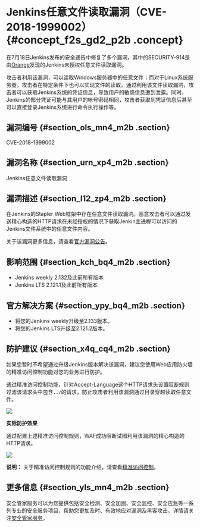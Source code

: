 # Jenkins任意文件读取漏洞（CVE-2018-1999002） {#concept_f2s_gd2_p2b .concept}

在7月18日Jenkins发布的安全通告中修复了多个漏洞，其中的SECURITY-914是由[Orange](http://blog.orange.tw/)发现的Jenkins未授权任意文件读取漏洞。

攻击者利用该漏洞，可以读取Windows服务器中的任意文件；而对于Linux系统服务器，攻击者在特定条件下也可以实现文件的读取。通过利用该文件读取漏洞，攻击者可以获取Jenkins系统的凭证信息，导致用户的敏感信息遭到泄露。同时，Jenkins的部分凭证可能与其用户的帐号密码相同，攻击者获取到凭证信息后甚至可以直接登录Jenkins系统进行命令执行操作等。

## 漏洞编号 {#section_ols_mn4_m2b .section}

CVE-2018-1999002

## 漏洞名称 {#section_urn_xp4_m2b .section}

Jenkins任意文件读取漏洞

## 漏洞描述 {#section_l12_zp4_m2b .section}

在Jenkins的Stapler Web框架中存在任意文件读取漏洞。恶意攻击者可以通过发送精心构造的HTTP请求在未经授权的情况下获取Jenkin主进程可以访问的Jenkins文件系统中的任意文件内容。

关于该漏洞更多信息，请查看[官方漏洞公告](https://jenkins.io/security/advisory/2018-07-18/)。

## 影响范围 {#section_kch_bq4_m2b .section}

-   Jenkins weekly 2.132及此前所有版本
-   Jenkins LTS 2.121.1及此前所有版本

## 官方解决方案 {#section_ypy_bq4_m2b .section}

-   将您的Jenkins weekly升级至2.133版本。
-   将您的Jenkins LTS升级至2.121.2版本。

## 防护建议 {#section_x4q_cq4_m2b .section}

如果您暂时不希望通过升级Jenkins版本解决该漏洞，建议您使用Web应用防火墙的精准访问控制功能对您的业务进行防护。

通过精准访问控制功能，针对Accept-Language这个HTTP请求头设置阻断规则过滤该请求头中包含`../`的请求，防止攻击者利用该漏洞通过目录穿越读取任意文件。

![](http://static-aliyun-doc.oss-cn-hangzhou.aliyuncs.com/assets/img/16772/7655_zh-CN.png)

**实际防护效果**

通过配置上述精准访问控制规则，WAF成功阻断试图利用该漏洞的精心构造的HTTP请求。

![](http://static-aliyun-doc.oss-cn-hangzhou.aliyuncs.com/assets/img/16772/7656_zh-CN.png)

**说明：** 关于精准访问控制规则的功能介绍，请查看[精准访问控制](http://help.aliyun-inc.com/dochelp/~~42780~~)。

## 更多信息 {#section_yls_mn4_m2b .section}

安全管家服务可以为您提供包括安全检测、安全加固、安全监控、安全应急等一系列专业的安全服务项目，帮助您更加及时、有效地应对漏洞及黑客攻击，详情请关注[安全管家服务](https://www.aliyun.com/product/sos)。

